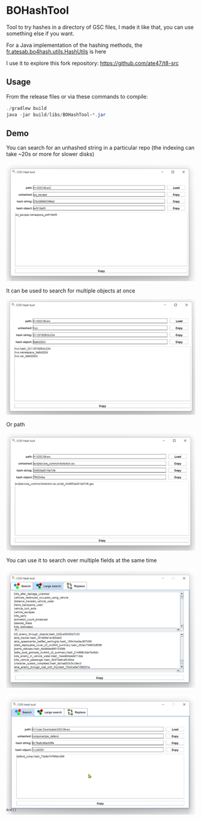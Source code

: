 # BOHashTool

Tool to try hashes in a directory of GSC files, I made it like that, you can use something else if you want.

For a Java implementation of the hashing methods, the [fr.atesab.bo4hash.utils.HashUtils](src/main/java/fr/atesab/bo4hash/utils/HashUtils.java) is here

I use it to explore this fork repository: https://github.com/ate47/t8-src

## Usage

From the release files or via these commands to compile:

```powershell
./gradlew build
java -jar build/libs/BOHashTool-*.jar
```

## Demo

You can search for an unhashed string in a particular repo (the indexing can take ~20s or more for slower disks)

![example 1](docs/example_1.png)

It can be used to search for multiple objects at once

![example 2](docs/example_2.png)

Or path

![example 3](docs/example_3.png)

You can use it to search over multiple fields at the same time

![example 4](docs/example_4.png)

![example 5](docs/example_5.png)